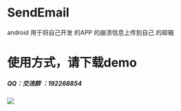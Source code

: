 # SendEmail
android 用于将自己开发 的APP 的崩溃信息上传到自己 的邮箱
# 使用方式，请下载demo
##### QQ：交流群 ：192268854
![](https://github.com/Xbean1024/XHttp/blob/master/gif/QQ.JPG)
